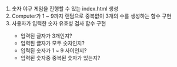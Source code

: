<ol>
  <li>숫자 야구 게임을 진행할 수 있는 index.html 생성</li>
  <li>Computer가 1 ~ 9까지 랜덤으로 중복없이 3개의 수를 생성하는 함수 구현</li>
  <li>사용자가 입력한 숫자 유효성 검사 함수 구현</li>
    <ul>
      <li>입력된 글자가 3개인지?</li>
      <li>입력된 글자가 모두 숫자인지?</li>
      <li>입력된 숫자가 1 ~ 9 사이인지?</li> 
      <li>입력된 숫자중 중복된 숫자가 있는지?</li>
    </ul>
</ol>
